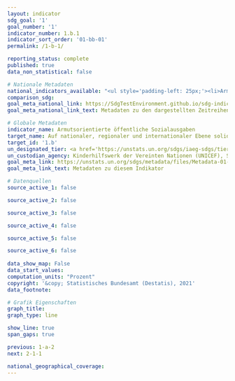 ```yaml
---
layout: indicator    
sdg_goal: '1'    
goal_number: '1'    
indicator_number: 1.b.1    
indicator_sort_order: '01-bb-01'    
permalink: /1-b-1/    

reporting_status: complete    
published: true    
data_non_statistical: false    

# Nationale Metadaten    
national_indicators_available: "<ul style='padding-left: 25px;'><li>Armutsgefährdungsquote</li> <li> Staatsausgaben für soziale Sicherung</li></ul>"    
comparison_sdg:     
goal_meta_national_link: https://SdgTestEnvironment.github.io/sdg-indicators/public/MetaDe/1.b.1.pdf    
goal_meta_national_link_text: Metadaten zu den dargestellten Zeitreihen    

# Globale Metadaten    
indicator_name: Armutsorientierte öffentliche Sozialausgaben    
target_name: Auf nationaler, regionaler und internationaler Ebene solide politische Rahmen auf der Grundlage armutsorientierter und geschlechtersensibler Entwicklungsstrategien schaffen, um beschleunigte Investitionen in Maßnahmen zur Beseitigung der Armut zu unterstützen    
target_id: '1.b'    
un_designated_tier: <a href='https://unstats.un.org/sdgs/iaeg-sdgs/tier-classification/' title='Klicken Sie hier um weitere Informationen zur UN-Tier-Klassifikation zu erhalten.'  target='_blank'>Tier II</a>    
un_custodian_agency: Kinderhilfswerk der Vereinten Nationen (UNICEF), Save the Children    
goal_meta_link: https://unstats.un.org/sdgs/metadata/files/Metadata-01-0b-01.pdf    
goal_meta_link_text: Metadaten zu diesem Indikator        

# Datenquellen
source_active_1: false

source_active_2: false

source_active_3: false

source_active_4: false

source_active_5: false

source_active_6: false
    
data_show_map: False    
data_start_values:     
computation_units: "Prozent"    
copyright: '&copy; Statistisches Bundesamt (Destatis), 2021'    
data_footnote:     

# Grafik Eigenschaften    
graph_title:     
graph_type: line    

show_line: true
span_gaps: true    

previous: 1-a-2    
next: 2-1-1    

national_geographical_coverage:     
---
```


<span></span>